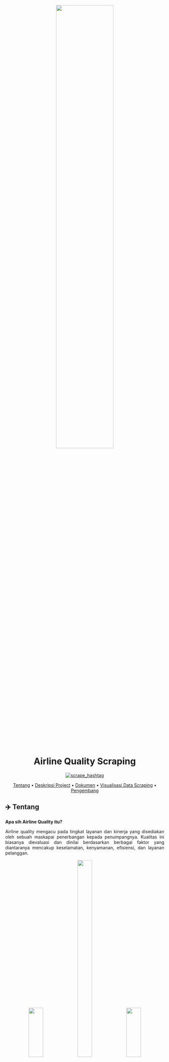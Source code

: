 <p align="center" width="80%">
    <img width="60%" src="https://cdns.klimg.com/merdeka.com/i/w/news/2015/12/31/644528/540x270/lima-pesawat-ini-mendarat-darurat-karena-sebab-paling-konyol-sejagat.jpg">
</p>

<div align="center">
    
# Airline Quality Scraping
[![scrape_hashtag](https://github.com/rizkyardhani/airlinequality_scraping/actions/workflows/main.yml/badge.svg)](https://github.com/rizkyardhani/airlinequality_scraping/actions/workflows/main.yml)

[Tentang](#airplane-tentang)
•
[Deskripsi Project](#writing_hand-deskripsi-project)
•
[Dokumen](#books-dokumen)
•
[Visualisasi Data Scraping](#bar_chart-visualisasi-data-scraping)
•
[Pengembang](#panda_face-pengembang)

</div>

## ✈️ Tentang

**Apa sih Airline Quality itu?**

<p align="justify">
Airline quality mengacu pada tingkat layanan dan kinerja yang disediakan oleh sebuah maskapai penerbangan kepada penumpangnya. 
Kualitas ini biasanya dievaluasi dan dinilai berdasarkan berbagai faktor yang diantaranya mencakup keselamatan, kenyamanan, efisiensi, dan layanan pelanggan.
</p>

<p align="center">
  <img width="30%" height="20%" src="https://akcdn.detik.net.id/community/media/visual/2017/08/11/df72df27-3ba9-4494-b085-0a091b781c9f.jpg?w=700&q=90">
  <img width="30%" height="40%" src="https://backpackerjakarta.com/wp-content/uploads/2022/12/WhatsApp-Image-2022-12-27-at-11.41.11dsdsdsd.jpg">
  <img width="30%" height="20%" src="https://asset.kompas.com/crops/3nFagQTlz7N4kQ_7jwSEVJ9UXQ0=/0x0:0x0/750x500/data/photo/2021/10/26/61779fa7b2801.jpg">
</p>

## ✍️ Deskripsi Project

<p align="center" width="80%">
  <img width="70%" src="https://allvectorlogo.com/img/2017/07/skytrax-logo.png">
</p>

<div align="center">

<p align="justify">
Pada project kali ini, yaitu melakukan scraping pada website [airlinequality.com](https://www.airlinequality.com/). Situs web ini dikenal dengan nama "Skytrax." Ini adalah platform yang menyediakan penilaian dan ulasan tentang maskapai penerbangan dan bandara di seluruh dunia. Skytrax dikenal karena memberikan informasi terperinci tentang pengalaman penumpang dan peringkat kualitas layanan maskapai dan bandara.
</p>

<p align="justify">
Skytrax dianggap sebagai sumber tepercaya untuk evaluasi kualitas layanan dalam industri penerbangan, dan digunakan oleh penumpang serta profesional industri untuk membuat keputusan yang lebih baik terkait perjalanan udara.
</p>

<p align="justify">
Dalam hal ini, data yang akan dilakukan scraping berkaitan dengan airline ratings, lounge ratings, seat ratings dan airport ratings.
</p>

</div>

## 📚 Dokumen
Berikut adalah salah satu contoh dokumen di MongoDB untuk airline quality :
```mongodb
{
"_id":{"$oid":"66615b123e85a9bd7e082582"},
"airline":"Shanghai Airlines",
"score":"5",
"total_review":"76"
}
```
## 📊 Visualiasi Data Scraping
Berikut merupakan link data visualisasi dari hasil scraping : 

## 🐼 Pengembang
+ [Rizky Ardhani](https://github.com/rizkyardhani/) (G1501231074)
